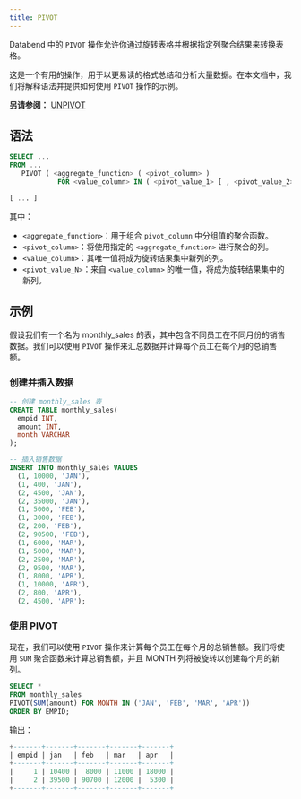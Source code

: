 ```yaml
---
title: PIVOT
---
```


Databend 中的 `PIVOT` 操作允许你通过旋转表格并根据指定列聚合结果来转换表格。

这是一个有用的操作，用于以更易读的格式总结和分析大量数据。在本文档中，我们将解释语法并提供如何使用 `PIVOT` 操作的示例。

**另请参阅：**
[UNPIVOT](./05-query-unpivot.md)


## 语法

```sql
SELECT ...
FROM ...
   PIVOT ( <aggregate_function> ( <pivot_column> )
            FOR <value_column> IN ( <pivot_value_1> [ , <pivot_value_2> ... ] ) )

[ ... ]
```

其中：
* `<aggregate_function>`：用于组合 `pivot_column` 中分组值的聚合函数。
* `<pivot_column>`：将使用指定的 `<aggregate_function>` 进行聚合的列。
* `<value_column>`：其唯一值将成为旋转结果集中新列的列。
* `<pivot_value_N>`：来自 `<value_column>` 的唯一值，将成为旋转结果集中的新列。


## 示例

假设我们有一个名为 monthly_sales 的表，其中包含不同员工在不同月份的销售数据。我们可以使用 `PIVOT` 操作来汇总数据并计算每个员工在每个月的总销售额。

### 创建并插入数据


```sql
-- 创建 monthly_sales 表
CREATE TABLE monthly_sales(
  empid INT, 
  amount INT, 
  month VARCHAR
);

-- 插入销售数据
INSERT INTO monthly_sales VALUES
  (1, 10000, 'JAN'),
  (1, 400, 'JAN'),
  (2, 4500, 'JAN'),
  (2, 35000, 'JAN'),
  (1, 5000, 'FEB'),
  (1, 3000, 'FEB'),
  (2, 200, 'FEB'),
  (2, 90500, 'FEB'),
  (1, 6000, 'MAR'),
  (1, 5000, 'MAR'),
  (2, 2500, 'MAR'),
  (2, 9500, 'MAR'),
  (1, 8000, 'APR'),
  (1, 10000, 'APR'),
  (2, 800, 'APR'),
  (2, 4500, 'APR');
```

### 使用 PIVOT

现在，我们可以使用 `PIVOT` 操作来计算每个员工在每个月的总销售额。我们将使用 `SUM` 聚合函数来计算总销售额，并且 MONTH 列将被旋转以创建每个月的新列。

```sql
SELECT * 
FROM monthly_sales
PIVOT(SUM(amount) FOR MONTH IN ('JAN', 'FEB', 'MAR', 'APR'))
ORDER BY EMPID;
```

输出：
```sql
+-------+-------+-------+-------+-------+
| empid | jan   | feb   | mar   | apr   |
+-------+-------+-------+-------+-------+
|     1 | 10400 |  8000 | 11000 | 18000 |
|     2 | 39500 | 90700 | 12000 |  5300 |
+-------+-------+-------+-------+-------+
```